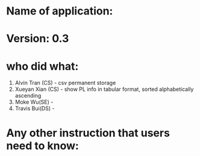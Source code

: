 # Name of application: 
# Version: 0.3

# who did what:
1. Alvin Tran (CS) - csv permanent storage
2. Xueyan Xian (CS) - show PL info in tabular format, sorted alphabetically ascending
3. Moke Wu(SE) - 
4. Travis Bui(DS) - 



# Any other instruction that users need to know:








